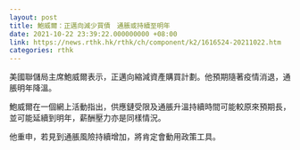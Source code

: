 ```yaml
---
layout: post
title: 鮑威爾：正邁向減少買債　通脹或持續至明年
date: 2021-10-22 23:39:22.000000000 +08:00
link: https://news.rthk.hk/rthk/ch/component/k2/1616524-20211022.htm
categories: rthk
---
```


美國聯儲局主席鮑威爾表示，正邁向縮減資產購買計劃。他預期隨著疫情消退，通脹明年降溫。

鮑威爾在一個網上活動指出，供應鏈受限及通脹升溫持續時間可能較原來預期長，並可能延續到明年，薪酬壓力亦是同樣情況。

他重申，若見到通脹風險持續增加，將肯定會動用政策工具。
